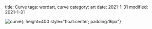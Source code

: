title: Curve
tags: wordart, curve
category: art
date: 2021-1-31
modified: 2021-1-31

![curve]({static}/images/universe/IMG_2413.PNG){: height=400 style="float:center; padding:16px"}



